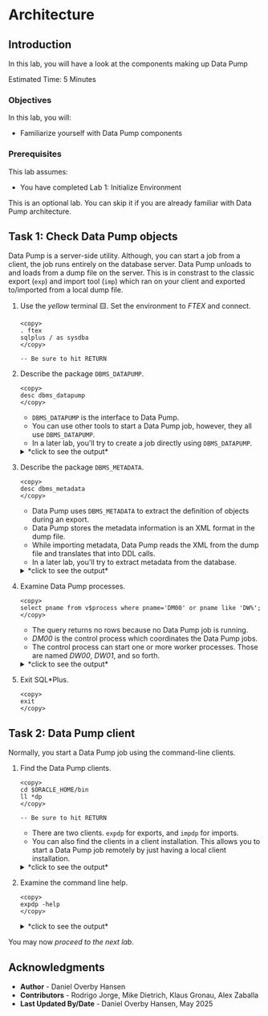 # Architecture

## Introduction

In this lab, you will have a look at the components making up Data Pump

Estimated Time: 5 Minutes

### Objectives

In this lab, you will:

* Familiarize yourself with Data Pump components

### Prerequisites

This lab assumes:

- You have completed Lab 1: Initialize Environment

This is an optional lab. You can skip it if you are already familiar with Data Pump architecture.

## Task 1: Check Data Pump objects

Data Pump is a server-side utility. Although, you can start a job from a client, the job runs entirely on the database server. Data Pump unloads to and loads from a dump file on the server. This is in constrast to the classic export (`exp`) and import tool (`imp`) which ran on your client and exported to/imported from a local dump file. 

1. Use the *yellow* terminal 🟨. Set the environment to *FTEX* and connect.

    ```
    <copy>
    . ftex
    sqlplus / as sysdba
    </copy>

    -- Be sure to hit RETURN
    ```
2. Describe the package `DBMS_DATAPUMP`.

    ```
    <copy>
    desc dbms_datapump
    </copy>
    ```

    * `DBMS_DATAPUMP` is the interface to Data Pump.
    * You can use other tools to start a Data Pump job, however, they all use `DBMS_DATAPUMP`. 
    * In a later lab, you'll try to create a job directly using `DBMS_DATAPUMP`.

    <details>
    <summary>*click to see the output*</summary>
    ``` text
    SQL> desc dbms_datapump
    PROCEDURE ADD_DEVICE
     Argument Name                  Type                    In/Out Default?
     ------------------------------ ----------------------- ------ --------
     HANDLE                         NUMBER                  IN
     DEVICENAME                     VARCHAR2                IN
     VOLUMESIZE                     VARCHAR2                IN     DEFAULT
    PROCEDURE ADD_FILE
     Argument Name                  Type                    In/Out Default?
     ------------------------------ ----------------------- ------ --------
     HANDLE                         NUMBER                  IN
     FILENAME                       VARCHAR2                IN
     DIRECTORY                      VARCHAR2                IN     DEFAULT
     FILESIZE                       VARCHAR2                IN     DEFAULT
     FILETYPE                       NUMBER                  IN     DEFAULT
     REUSEFILE                      NUMBER                  IN     DEFAULT

    (output truncated)

    PROCEDURE TRACE_ENTRY
     Argument Name                  Type                    In/Out Default?
     ------------------------------ ----------------------- ------ --------
     FACILITY                       VARCHAR2                IN
     MSG                            VARCHAR2                IN
    PROCEDURE WAIT_FOR_JOB
     Argument Name                  Type                    In/Out Default?
     ------------------------------ ----------------------- ------ --------
     HANDLE                         NUMBER                  IN
     JOB_STATE                      VARCHAR2                OUT   
    ```
    </details>    

3. Describe the package `DBMS_METADATA`.

    ```
    <copy>
    desc dbms_metadata
    </copy>
    ```

    * Data Pump uses `DBMS_METADATA` to extract the definition of objects during an export.
    * Data Pump stores the metadata information is an XML format in the dump file.
    * While importing metadata, Data Pump reads the XML from the dump file and translates that into DDL calls.
    * In a later lab, you'll try to extract metadata from the database.


    <details>
    <summary>*click to see the output*</summary>
    ``` text
    SQL> desc dbms_metadata
    FUNCTION ADD_TRANSFORM RETURNS NUMBER
     Argument Name                  Type                    In/Out Default?
     ------------------------------ ----------------------- ------ ----------
     HANDLE                         NUMBER                  IN
     NAME                           VARCHAR2                IN
     ENCODING                       VARCHAR2                IN     DEFAULT
     OBJECT_TYPE                    VARCHAR2                IN     DEFAULT
    FUNCTION CHECK_CONSTRAINT RETURNS NUMBER
     Argument Name                  Type                    In/Out Default?
     ------------------------------ ----------------------- ------ --------
     OBJ_NUM                        NUMBER                  IN

    (output truncated)

    PROCEDURE SET_XMLFORMAT
     Argument Name                  Type                    In/Out Default?
     ------------------------------ ----------------------- ------ --------
     HANDLE                         NUMBER                  IN
     NAME                           VARCHAR2                IN
     VALUE                          BOOLEAN                 IN     DEFAULT
    PROCEDURE TRANSFORM_STRM
     Argument Name                  Type                    In/Out Default?
     ------------------------------ ----------------------- ------ --------
     INDOC                           CLOB                   IN
     OUTDOC                          CLOB                   IN/OUT
     MDVERSION                       VARCHAR2               IN     DEFAULT
    ```
    </details>  

4. Examine Data Pump processes.

    ```
    <copy>
    select pname from v$process where pname='DM00' or pname like 'DW%';
    </copy>
    ```

    * The query returns no rows because no Data Pump job is running.
    * *DM00* is the control process which coordinates the Data Pump jobs. 
    * The control process can start one or more worker processes. Those are named *DW00*, *DW01*, and so forth.

    <details>
    <summary>*click to see the output*</summary>
    ``` text
    SQL> select pname from v$process where pname='DM00' or pname like 'DW%';
    
    no rows selected
    ```
    </details> 

5. Exit SQL*Plus.

    ```
    <copy>
    exit
    </copy>
    ```

## Task 2: Data Pump client

Normally, you start a Data Pump job using the command-line clients.

1. Find the Data Pump clients.

    ```
    <copy>
    cd $ORACLE_HOME/bin
    ll *dp
    </copy>

    -- Be sure to hit RETURN
    ```

    * There are two clients. `expdp` for exports, and `impdp` for imports.
    * You can also find the clients in a client installation. This allows you to start a Data Pump job remotely by just having a local client installation.
    
    <details>
    <summary>*click to see the output*</summary>
    ``` text
    cd $ORACLE_HOME/bin
    ll *dp
    -rwxr-x--x. 1 oracle oinstall 234728 Dec  5 18:30 expdp
    -rwxr-x--x. 1 oracle oinstall 242640 Dec  5 18:30 impdp
    ```
    </details> 


2. Examine the command line help.

    ```
    <copy>
    expdp -help
    </copy>
    ```

    <details>
    <summary>*click to see the output*</summary>
    ``` text
    Export: Release 19.0.0.0.0 - Production on Fri Apr 25 07:17:10 2025
    Version 19.21.0.0.0
    
    Copyright (c) 1982, 2019, Oracle and/or its affiliates.  All rights reserved.
    
    
    The Data Pump export utility provides a mechanism for transferring data objects
    between Oracle databases. The utility is invoked with the following command:
    
    (output truncated)
    
    STOP_WORKER
    Stops a hung or stuck worker.
    
    TRACE
    Set trace/debug flags for the current job.
    ```
    </details>     


You may now *proceed to the next lab*.

## Acknowledgments

* **Author** - Daniel Overby Hansen
* **Contributors** - Rodrigo Jorge, Mike Dietrich, Klaus Gronau, Alex Zaballa
* **Last Updated By/Date** - Daniel Overby Hansen, May 2025